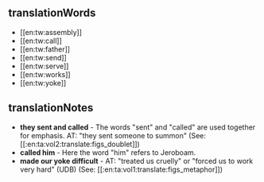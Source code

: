 ## translationWords

* [[en:tw:assembly]]
* [[en:tw:call]]
* [[en:tw:father]]
* [[en:tw:send]]
* [[en:tw:serve]]
* [[en:tw:works]]
* [[en:tw:yoke]]

## translationNotes

* **they sent and called** - The words "sent" and "called" are used together for emphasis. AT: "they sent someone to summon" (See: [[:en:ta:vol2:translate:figs_doublet]])
* **called him** - Here the word "him" refers to Jeroboam.
* **made our yoke difficult** - AT: "treated us cruelly" or "forced us to work very hard" (UDB) (See: [[:en:ta:vol1:translate:figs_metaphor]])
